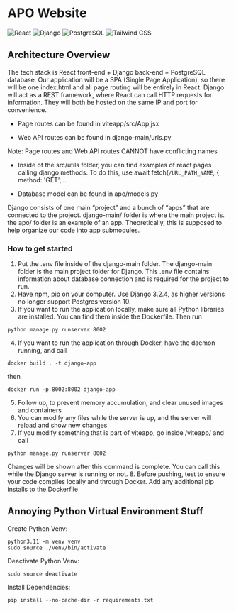 # APO Website

![React](https://img.shields.io/badge/React-61DAFB?style=for-the-badge&logo=react&logoColor=black)
![Django](https://img.shields.io/badge/Django-092E20?style=for-the-badge&logo=django&logoColor=white)
![PostgreSQL](https://img.shields.io/badge/PostgreSQL-4169E1?style=for-the-badge&logo=postgresql&logoColor=white)
![Tailwind CSS](https://img.shields.io/badge/Tailwind%20CSS-06B6D4?style=for-the-badge&logo=tailwindcss&logoColor=white)

## Architecture Overview

The tech stack is React front-end + Django back-end + PostgreSQL database. Our application will be a SPA (Single Page Application), so there will be one index.html and all page routing will be entirely in React. Django will act as a REST framework, where React can call HTTP requests for information. They will both be hosted on the same IP and port for convenience.

- Page routes can be found in viteapp/src/App.jsx

- Web API routes can be found in django-main/urls.py

Note: Page routes and Web API routes CANNOT have conflicting names

- Inside of the src/utils folder, you can find examples of react pages calling django methods. To do this, use await fetch(`/URL_PATH_NAME`, {
  method: 'GET',...

- Database model can be found in apo/models.py

Django consists of one main “project” and a bunch of “apps” that are connected to the project. django-main/ folder is where the main project is. the apo/ folder is an example of an app. Theoretically, this is supposed to help organize our code into app submodules.

### How to get started

1. Put the .env file inside of the django-main folder. The django-main folder is the main project folder for Django. This .env file contains information about database connection and is required for the project to run.
2. Have npm, pip on your computer. Use Django 3.2.4, as higher versions no longer support Postgres version 10.
3. If you want to run the application locally, make sure all Python libraries are installed. You can find them inside the Dockerfile. Then run

```
python manage.py runserver 8002
```

4. If you want to run the application through Docker, have the daemon running, and call

```
docker build . -t django-app
```

then

```
docker run -p 8002:8002 django-app
```

5. Follow up, to prevent memory accumulation, and clear unused images and containers
6. You can modify any files while the server is up, and the server will reload and show new changes
7. If you modify something that is part of viteapp, go inside /viteapp/ and call

```
python manage.py runserver 8002
```

Changes will be shown after this command is complete. You can call this while the Django server is running or not. 8. Before pushing, test to ensure your code compiles locally and through Docker. Add any additional pip installs to the Dockerfile

## Annoying Python Virtual Environment Stuff

Create Python Venv:

```
python3.11 -m venv venv
sudo source ./venv/bin/activate
```

Deactivate Python Venv:

```
sudo source deactivate
```

Install Dependencies:

```
pip install --no-cache-dir -r requirements.txt
```
